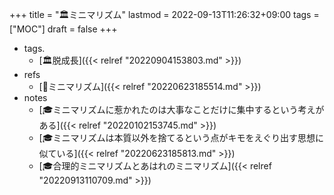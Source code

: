 +++
title = "🏛ミニマリズム"
lastmod = 2022-09-13T11:26:32+09:00
tags = ["MOC"]
draft = false
+++

-   tags.
    -   [🏛脱成長]({{< relref "20220904153803.md" >}})
-   refs
    -   [📝ミニマリズム]({{< relref "20220623185514.md" >}})
-   notes
    -   [🎓ミニマリズムに惹かれたのは大事なことだけに集中するという考えがある]({{< relref "20220102153745.md" >}})
    -   [🎓ミニマリズムは本質以外を捨てるという点がキモをえぐり出す思想に似ている]({{< relref "20220623185813.md" >}})
    -   [🎓合理的ミニマリズムとあはれのミニマリズム]({{< relref "20220913110709.md" >}})
